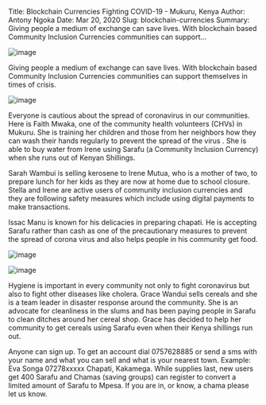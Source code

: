 Title: Blockchain Currencies Fighting COVID-19 - Mukuru, Kenya
Author: Antony Ngoka
Date: Mar 20, 2020
Slug: blockchain-currencies
Summary: Giving people a medium of exchange can save lives. With blockchain based Community Inclusion Currencies communities can support...

![image](images/blog/blockchain-currencies1.webp)

Giving people a medium of exchange can save lives. With blockchain based
Community Inclusion Currencies communities can support themselves in
times of crisis.

![image](images/blog/blockchain-currencies32.webp)

Everyone is cautious about the spread of coronavirus in our communities.
Here is Faith Mwaka, one of the community health volunteers (CHVs) in
Mukuru. She is training her children and those from her neighbors how
they can wash their hands regularly to prevent the spread of the virus .
She is able to buy water from Irene using Sarafu (a Community Inclusion
Currency) when she runs out of Kenyan Shillings.

Sarah Wambui is selling kerosene to Irene Mutua, who is a mother of two,
to prepare lunch for her kids as they are now at home due to school
closure. Stella and Irene are active users of community inclusion
currencies and they are following safety measures which include using
digital payments to make transactions.

Issac Manu is known for his delicacies in preparing chapati. He is
accepting Sarafu rather than cash as one of the precautionary measures
to prevent the spread of corona virus and also helps people in his
community get food.

![image](images/blog/blockchain-currencies58.webp)

![image](images/blog/blockchain-currencies69.webp)

Hygiene is important in every community not only to fight coronavirus
but also to fight other diseases like cholera. Grace Wandui sells
cereals and she is a team leader in disaster response around the
community. She is an advocate for cleanliness in the slums and has been
paying people in Sarafu to clean ditches around her cereal shop. Grace
has decided to help her community to get cereals using Sarafu even when
their Kenya shillings run out.

Anyone can sign up. To get an account dial 0757628885 or send a sms with
your name and what you can sell and what is your nearest town. Example:
Eva Songa 07278xxxxx Chapati, Kakamega. While supplies last, new users
get 400 Sarafu and Chamas (saving groups) can register to convert a
limited amount of Sarafu to Mpesa. If you are in, or know, a chama
please let us know.

